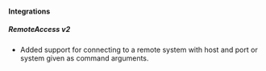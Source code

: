 
#### Integrations
##### RemoteAccess v2
- Added support for connecting to a remote system with host and port or system given as command arguments.
